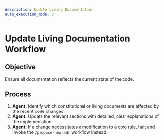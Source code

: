 ```yaml
---
description: Update Living Documentation
auto_execution_mode: 3
---
```


# Update Living Documentation Workflow

## Objective

Ensure all documentation reflects the current state of the code.

## Process

1. **Agent:** Identify which constitutional or living documents are affected by the recent code changes.
2. **Agent:** Update the relevant sections with detailed, clear explanations of the implementation.
3. **Agent:** If a change necessitates a modification to a core rule, halt and invoke the `/propose-new-adr` workflow instead.
